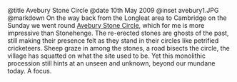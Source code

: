 @title		Avebury Stone Circle
@date		10th May 2009
@inset		avebury1.JPG
@markdown
On the way back from the Longleat area to Cambridge on the Sunday we went round
[Avebury Stone Circle](https://www.english-heritage.org.uk/visit/places/avebury/),
which for me is more impressive than Stonehenge. The re-erected stones are ghosts of the past, still making their presence felt as they stand in their circles like petrified cricketeers. Sheep graze in among the stones, a road bisects the circle, the village has squatted on what the site used to be. Yet this monolithic procession still hints at an unseen and unknown, beyond our mundane today. A focus.
